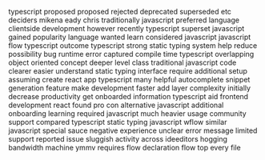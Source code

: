 typescript proposed proposed rejected deprecated superseded etc deciders mikena eady chris traditionally javascript preferred language clientside development however recently typescript superset javascript gained popularity language wanted learn considered javascript javascript flow typescript outcome typescript strong static typing system help reduce possibility bug runtime error captured compile time typescript overlapping object oriented concept deeper level class traditional javascript code clearer easier understand static typing interface require additional setup assuming create react app typescript many helpful autocomplete snippet generation feature make development faster add layer complexity initially decrease productivity get onboarded information typescript aid frontend development react found pro con alternative javascript additional onboarding learning required javascript much heavier usage community support compared typescript static typing javascript wflow similar javascript special sauce negative experience unclear error message limited support reported issue sluggish activity across ideeditors hogging bandwidth machine ymmv requires flow declaration flow top every file